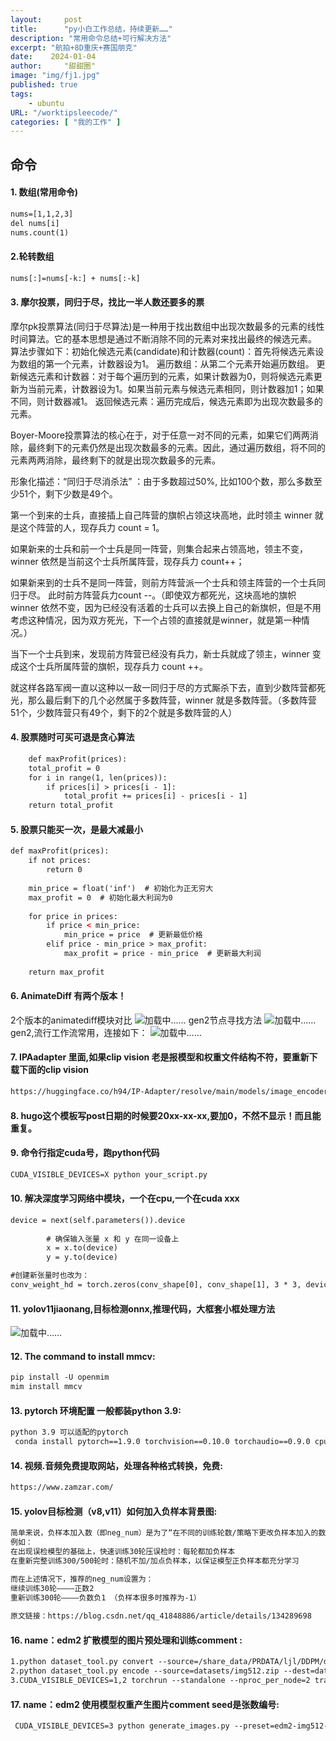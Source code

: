 ```yaml
---
layout:     post
title:      "py小白工作总结，持续更新……"
description: "常用命令总结+可行解决方法"
excerpt: "航拍+8D重庆+赛国朋克"
date:    2024-01-04
author:     "甜甜圈"
image: "img/fj1.jpg"
published: true 
tags:
    - ubuntu 
URL: "/worktipsleecode/"
categories: [ "我的工作" ]    
---
```

## 命令
#### 1. 数组(常用命令)  
```html
nums=[1,1,2,3]
del nums[i]
nums.count(1)
```
#### 2.轮转数组  
```html
nums[:]=nums[-k:] + nums[:-k]
```
#### 3. 摩尔投票，同归于尽，找比一半人数还要多的票
摩尔pk投票算法(同归于尽算法)是一种用于找出数组中出现次数最多的元素的线性时间算法。它的基本思想是通过不断消除不同的元素对来找出最终的候选元素。
算法步骤如下：初始化候选元素(candidate)和计数器(count)：首先将候选元素设为数组的第一个元素，计数器设为1。
遍历数组：从第二个元素开始遍历数组。
更新候选元素和计数器：对于每个遍历到的元素，如果计数器为0，则将候选元素更新为当前元素，计数器设为1。如果当前元素与候选元素相同，则计数器加1；如果不同，则计数器减1。
返回候选元素：遍历完成后，候选元素即为出现次数最多的元素。

Boyer-Moore投票算法的核心在于，对于任意一对不同的元素，如果它们两两消除，最终剩下的元素仍然是出现次数最多的元素。因此，通过遍历数组，将不同的元素两两消除，最终剩下的就是出现次数最多的元素。

形象化描述：“同归于尽消杀法” ：由于多数超过50%, 比如100个数，那么多数至少51个，剩下少数是49个。

第一个到来的士兵，直接插上自己阵营的旗帜占领这块高地，此时领主 winner 就是这个阵营的人，现存兵力 count = 1。

如果新来的士兵和前一个士兵是同一阵营，则集合起来占领高地，领主不变，winner 依然是当前这个士兵所属阵营，现存兵力 count++；

如果新来到的士兵不是同一阵营，则前方阵营派一个士兵和领主阵营的一个士兵同归于尽。 此时前方阵营兵力count --。（即使双方都死光，这块高地的旗帜 winner 依然不变，因为已经没有活着的士兵可以去换上自己的新旗帜，但是不用考虑这种情况，因为双方死光，下一个占领的直接就是winner，就是第一种情况。）

当下一个士兵到来，发现前方阵营已经没有兵力，新士兵就成了领主，winner 变成这个士兵所属阵营的旗帜，现存兵力 count ++。

就这样各路军阀一直以这种以一敌一同归于尽的方式厮杀下去，直到少数阵营都死光，那么最后剩下的几个必然属于多数阵营，winner 就是多数阵营。（多数阵营 51个，少数阵营只有49个，剩下的2个就是多数阵营的人）

#### 4. 股票随时可买可退是贪心算法  
```html
    def maxProfit(prices):
    total_profit = 0
    for i in range(1, len(prices)):
        if prices[i] > prices[i - 1]:
            total_profit += prices[i] - prices[i - 1]
    return total_profit
```
#### 5. 股票只能买一次，是最大减最小  
```html
def maxProfit(prices):
    if not prices:
        return 0
    
    min_price = float('inf')  # 初始化为正无穷大
    max_profit = 0  # 初始化最大利润为0
    
    for price in prices:
        if price < min_price:
            min_price = price  # 更新最低价格
        elif price - min_price > max_profit:
            max_profit = price - min_price  # 更新最大利润
    
    return max_profit
```
#### 6. AnimateDiff 有两个版本！
2个版本的animatediff模块对比
![加载中……](/img/tipcomfy/gen.png)
gen2节点寻找方法
![加载中……](/img/tipcomfy/gen2.png)
gen2,流行工作流常用，连接如下：
![加载中……](/img/tipcomfy/gennew.png)
#### 7. IPAadapter 里面,如果clip vision 老是报模型和权重文件结构不符，要重新下载下面的clip vision
```html
https://huggingface.co/h94/IP-Adapter/resolve/main/models/image_encoder/model.safetensors
```
#### 8. hugo这个模板写post日期的时候要20xx-xx-xx,要加0，不然不显示！而且能重复。
#### 9. 命令行指定cuda号，跑python代码
```html
CUDA_VISIBLE_DEVICES=X python your_script.py
```
#### 10. 解决深度学习网络中模块，一个在cpu,一个在cuda xxx
```html
device = next(self.parameters()).device
        
        # 确保输入张量 x 和 y 在同一设备上
        x = x.to(device)
        y = y.to(device)

#创建新张量时也改为：
conv_weight_hd = torch.zeros(conv_shape[0], conv_shape[1], 3 * 3, device=conv_weight.device, dtype=conv_weight.dtype)

```
#### 11. yolov11jiaonang,目标检测onnx,推理代码，大框套小框处理方法
![加载中……](/img/tipcomfy/iouandconf.png)
#### 12. The command to install mmcv:
```html
pip install -U openmim
mim install mmcv
```
#### 13. pytorch 环境配置 一般都装python 3.9:
```html
python 3.9 可以适配的pytorch  
 conda install pytorch==1.9.0 torchvision==0.10.0 torchaudio==0.9.0 cpuonly -c pytorch
```
#### 14. 视频.音频免费提取网站，处理各种格式转换，免费:
```html
https://www.zamzar.com/

```
#### 15. yolov目标检测（v8,v11）如何加入负样本背景图:
```html
简单来说，负样本加入数（即neg_num）是为了“在不同的训练轮数/策略下更改负样本加入的数量”
例如：
在出现误检模型的基础上，快速训练30轮压误检时：每轮都加负样本
在重新完整训练300/500轮时：随机不加/加点负样本，以保证模型正负样本都充分学习

而在上述情况下，推荐的neg_num设置为：
继续训练30轮————正数2
重新训练300轮————负数负1 （负样本很多时推荐为-1）
                        
原文链接：https://blog.csdn.net/qq_41848886/article/details/134289698

```
#### 16. name：edm2 扩散模型的图片预处理和训练comment :
```html
1.python dataset_tool.py convert --source=/share_data/PRDATA/ljl/DDPM/dataset --dest=datasets/img512.zip --resolution=512x512 --transform=center-crop-dhariwal 
2.python dataset_tool.py encode --source=datasets/img512.zip --dest=datasets/img512-sd.zip 
3.CUDA_VISIBLE_DEVICES=1,2 torchrun --standalone --nproc_per_node=2 train_edm2.py --outdir=training-runs/00000-edm2-img512-xxs --data=datasets/img512-sd.zip --preset=edm2-img512-xxs

```
#### 17. name：edm2 使用模型权重产生图片comment seed是张数编号:
```html
 CUDA_VISIBLE_DEVICES=3 python generate_images.py --preset=edm2-img512-xs-fid --outdir=out --subdirs --seeds=0-9
```
